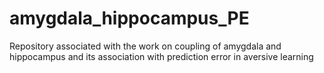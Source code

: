# amygdala_hippocampus_PE
Repository associated with the work on coupling of amygdala and hippocampus and its association with prediction error in aversive learning
